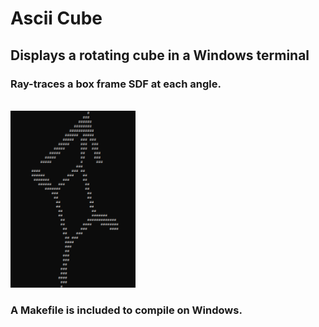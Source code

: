 # Ascii Cube

## Displays a rotating cube in a Windows terminal

### Ray-traces a box frame SDF at each angle.

<br>
<img src="cube.gif" alt="Spinning Ascii Cube" width="200"/>

### A Makefile is included to compile on Windows.
